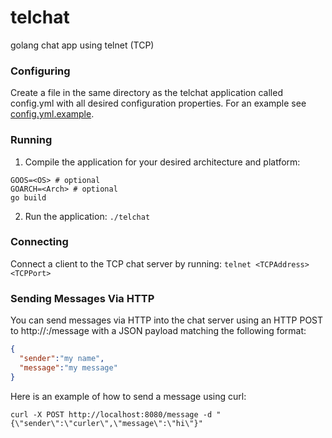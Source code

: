 # telchat
golang chat app using telnet (TCP)

### Configuring
Create a file in the same directory as the telchat application called config.yml
with all desired configuration properties. For an example see [config.yml.example](config.yml.example).

### Running
1. Compile the application for your desired architecture and platform:
```
GOOS=<OS> # optional
GOARCH=<Arch> # optional
go build
```
2. Run the application: `./telchat`

### Connecting
Connect a client to the TCP chat server by running:
`telnet <TCPAddress> <TCPPort>`

### Sending Messages Via HTTP
You can send messages via HTTP into the chat server using an HTTP POST to 
http://<HTTPAddress>:<HTTPPort>/message with a JSON payload matching the following format:
```json
{
  "sender":"my name",
  "message":"my message"
}
```

Here is an example of how to send a message using curl:
```
curl -X POST http://localhost:8080/message -d "{\"sender\":\"curler\",\"message\":\"hi\"}"
```